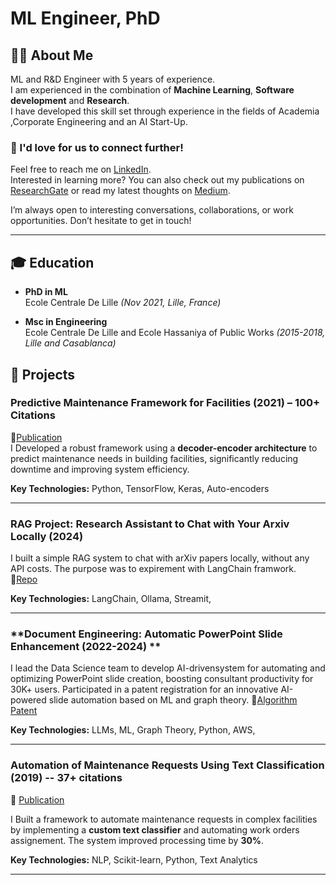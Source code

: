 # ML Engineer, PhD
## 🧑‍💻 About Me
ML and R&D Engineer with 5 years of experience.\
I am experienced in the combination of **Machine Learning**, **Software development** and **Research**.\
I have developed this skill set through experience in the fields of Academia ,Corporate Engineering and an AI Start-Up.

### 📩 I'd love for us to connect further!
Feel free to reach me on [LinkedIn](https://www.linkedin.com/in/yassine-bouabdallaoui/).  
Interested in learning more? You can also check out my publications on [ResearchGate](https://www.researchgate.net/profile/Yassine-Bouabdallaoui) or read my latest thoughts on [Medium](https://medium.com/@bouabdallaoui.yassine).  

I’m always open to interesting conversations, collaborations, or work opportunities. Don’t hesitate to get in touch!  

---
## 🎓 Education
- **PhD in ML**  
  Ecole Centrale De Lille *(Nov 2021, Lille, France)*  

- **Msc in Engineering**  
  Ecole Centrale De Lille and Ecole Hassaniya of Public Works *(2015-2018, Lille and Casablanca)*  


## 🔧 Projects

### **Predictive Maintenance Framework for Facilities (2021) – 100+ Citations** 
📄[Publication](https://www.mdpi.com/1424-8220/21/4/1044)  
I Developed a robust framework using a **decoder-encoder architecture** to predict maintenance needs in building facilities, significantly reducing downtime and improving system efficiency.

**Key Technologies:** Python, TensorFlow, Keras, Auto-encoders 

---
### **RAG Project: Research Assistant to Chat with Your Arxiv Locally (2024)**  
I built a simple RAG system to chat with arXiv papers locally, without any API costs. The purpose was to expirement with LangChain framwork.
🔗[Repo](https://github.com/yassine-bouabda/local-rag-assistant)

**Key Technologies:**  LangChain, Ollama, Streamit, 

---
### **Document Engineering: Automatic PowerPoint Slide Enhancement (2022-2024) **  
I lead the Data Science team to develop AI-drivensystem for automating and optimizing PowerPoint slide creation, boosting consultant productivity for 30K+ users. 
Participated in a patent registration for an innovative AI-powered slide automation based on ML and graph theory.
📄[Algorithm Patent](https://patents.google.com/patent/WO2023004509A1/en)

**Key Technologies:** LLMs, ML, Graph Theory, Python, AWS,

---

### **Automation of Maintenance Requests Using Text Classification (2019) -- 37+ citations**  
📄 [Publication](https://www.mdpi.com/2075-5309/10/9/160) 

I Built a framework to automate maintenance requests in complex facilities by implementing a **custom text classifier** and automating work orders assignement. The system improved processing time by **30%**.

**Key Technologies:** NLP, Scikit-learn, Python, Text Analytics  

---
